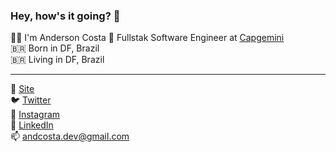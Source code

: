 ### Hey, how's it going? 👋

👨‍💻 I'm Anderson Costa 
💼 Fullstak Software Engineer at [Capgemini](https://www.capgemini.com) <br>
🇧🇷 Born in DF, Brazil <br>
🇧🇷 Living in DF, Brazil

---

🚀 [Site](https://www.andcosta.me) <br>
🐦 [Twitter](https://twitter.com/andcostaca) <br>
📸 [Instagram](https://instagram.com/andcostaca) <br>
💼 [LinkedIn](https://www.linkedin.com/in/andcosta) <br>
📫 [andcosta.dev@gmail.com](andcosta.dev@gmail.com) <br>
